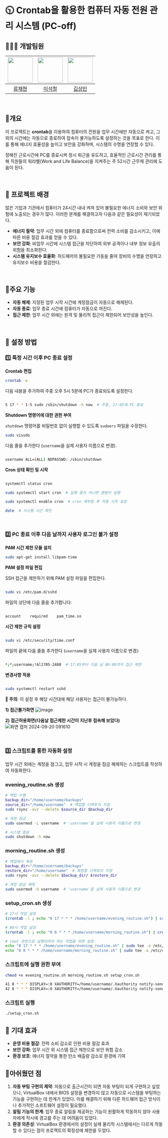 # <p> 🕥 Crontab을 활용한 컴퓨터 자동 전원 관리 시스템 (PC-off) 



## 👨‍👨‍👧 개발팀원 

| <img src="https://avatars.githubusercontent.com/u/65991884?v=4" width="80"> | <img src="https://avatars.githubusercontent.com/u/90691610?v=4" width="80"> | <img src="https://avatars.githubusercontent.com/u/79312705?v=4" width="80"> |
|:---:|:---:|:---:|
| [류채현](https://github.com/RyuChaeHyun) | [이석철](https://github.com/SeokCheol-Lee) | [김상민](https://github.com/isshomin) |


<br>

## 💓개요

이 프로젝트는 **crontab**을 이용하여 컴퓨터의 전원을 업무 시간에만 자동으로 켜고, 그 외의 시간에는 자동으로 종료하여 접속이 불가능하도록 설정하는 것을 목표로 한다. 이를 통해 에너지 효율성을 높이고 보안을 강화하며, 시스템의 수명을 연장할 수 있다.

정해진 근로시간에 PC를 종료시켜 정시 퇴근을 유도하고, 효율적인 근로시간 관리를 통해 직원들의 워라밸(Work and Life Balance)을 지켜주는 주 52시간 근무제 관리에 도움이 된다.

<br>

## 🧡 프로젝트 배경

많은 기업과 기관에서 컴퓨터가 24시간 내내 켜져 있어 불필요한 에너지 소비와 보안 위험에 노출되는 경우가 많다. 이러한 문제를 해결하고자 다음과 같은 필요성이 제기되었다.

- **에너지 절약**: 업무 시간 외에 컴퓨터를 종료함으로써 전력 소비를 감소시키고, 이에 따른 비용 절감 효과를 얻을 수 있다.
- **보안 강화**: 비업무 시간에 시스템 접근을 차단하여 외부 공격이나 내부 정보 유출의 위험을 최소화한다.
- **시스템 유지보수 효율화**: 하드웨어의 불필요한 가동을 줄여 장비의 수명을 연장하고 유지보수 비용을 절감한다.

<br>

## 💛주요 기능

- **자동 해제**: 지정된 업무 시작 시간에 계정잠금이 자동으로 해제된다.
- **자동 종료**: 업무 종료 시간에 컴퓨터가 자동으로 꺼진다.
- **접근 제한**: 업무 시간 외에는 원격 및 물리적 접근이 제한되어 보안성을 높인다.

<br>

## 💙 설정 방법

### 1️⃣ 특정 시간 이후 PC 종료 설정

**Crontab 편집**

```bash
crontab -e
```

다음 내용을 추가하여 주중 오후 5시 5분에 PC가 종료되도록 설정한다.

```bash

5 17 * * 1-5 sudo /sbin/shutdown -h now  # 주중, 17:05에 PC 종료
```

**Shutdown 명령어에 대한 권한 부여**

`shutdown` 명령어를 비밀번호 없이 실행할 수 있도록 `sudoers` 파일을 수정한다.

```bash
sudo visudo
```

다음 줄을 추가한다 (`username`을 실제 사용자 이름으로 변경).

```bash

username ALL=(ALL) NOPASSWD: /sbin/shutdown
```

**Cron 상태 확인 및 시작**

```bash

systemctl status cron

sudo systemctl start cron  # 실행 중이 아니면 명령어 실행

sudo systemctl enable cron  # cron 재부팅 후 자동 시작 설정

date  # 시스템 시간 확인

```

<br>

### 2️⃣ PC 종료 이후 다음 날까지 사용자 로그인 불가 설정

**PAM 시간 제한 모듈 설치**

```bash
sudo apt-get install libpam-time

```

**PAM 설정 파일 편집**

SSH 접근을 제한하기 위해 PAM 설정 파일을 편집한다.

```bash

sudo vi /etc/pam.d/sshd

```

파일의 상단에 다음 줄을 추가합니다:

```bash

account    required    pam_time.so

```

**시간 제한 규칙 설정**

```bash

sudo vi /etc/security/time.conf

```

파일의 끝에 다음 줄을 추가한다 (`username`을 실제 사용자 이름으로 변경):

```bash

*;*;username;!Al1705-2400  # 17:05부터 다음 날 00:00까지 접근 제한

```

**변경사항 적용**

```bash

sudo systemctl restart sshd

```

**📍 주의**: 이 설정 후 해당 시간대에 해당 사용자는 접근이 불가능하다.

**1) 접근불가화면**
![image](https://github.com/user-attachments/assets/4b15874b-a755-4368-9846-2fb1e4e6160c)

**2) 접근허용화면(다음날 접근제한 시간이 지난후 접속해 보았다)**
![화면 캡처 2024-09-20 091610](https://github.com/user-attachments/assets/5f0b7064-56bd-438a-8ff2-a04b85ee8ba3)


<br>

### 3️⃣ 스크립트를 통한 자동화 설정

업무 시간 외에는 계정을 잠그고, 업무 시작 시 계정을 잠금 해제하는 스크립트를 작성하여 자동화한다.

### evening_routine.sh 생성

```bash
# 백업 수행
backup_dir="/home/username/backups"
source_dir="/home/username"  # 백업할 디렉토리 지정
sudo rsync -avz --delete $source_dir $backup_dir

# 계정 잠금
sudo usermod -L username  # 'username'을 실제 사용자 이름으로 변경

# 시스템 종료
sudo shutdown -h now

```

### morning_routine.sh 생성

```bash
# 백업에서 복원
backup_dir="/home/username/backups"
restore_dir="/home/username"  # 복원할 디렉토리 지정
sudo rsync -avz --delete $backup_dir/ $restore_dir

# 계정 잠금 해제
sudo usermod -U username  # 'username'을 실제 사용자 이름으로 변경

```

### setup_cron.sh 생성

```bash
# 17시 작업 설정
(crontab -l ; echo "0 17 * * * /home/username/evening_routine.sh") | crontab -

# 08시 작업 설정
(crontab -l ; echo "0 8 * * * /home/username/morning_routine.sh") | crontab -

# root 권한으로 실행되어야 하는 작업을 위한 설정
echo "0 17 * * * /home/username/evening_routine.sh" | sudo tee -a /etc/crontab
echo "0 8 * * * /home/username/morning_routine.sh" | sudo tee -a /etc/crontab

```

### 스크립트에 실행 권한 부여

```bash
chmod +x evening_routine.sh morning_routine.sh setup_cron.sh

41 8 * * * DISPLAY=:0 XAUTHORITY=/home/username/.Xauthority notify-send "저장하세요!" "지금은 17시입니다. 파일을 저장하세요!"
42 8 * * * DISPLAY=:0 XAUTHORITY=/home/username/.Xauthority notify-send "저장하세요!" "지금은 17시 55분입니다. 파일을 저장하세요!"
```

### 스크립트 실행

```bash
./setup_cron.sh
```

## 💜 기대 효과

- **운영 비용 절감**: 전력 소비 감소로 인한 비용 절감 효과
- **보안 강화**: 업무 시간 외 시스템 접근 제한으로 보안 위험 감소
- **환경 보호**: 에너지 절약을 통한 탄소 배출량 감소로 환경에 기여

## 🤔아쉬웠던 점

1. **자동 부팅 구현의 제약**: 자동으로 출근시간이 되면 자동 부팅이 되게 구현하고 싶었으나,  VirtualBox 내에서 BIOS 설정을 변경하지 않고 자동으로 시스템을 부팅하는 기능을 구현하는 데 한계가 있었다. 이를 해결하기 위해 다른 하드웨어 접근 방식이나 추가적인 소프트웨어 설정이 필요했다. 
2. **알림 기능의 한계**: 업무 종료 알림을 제공하는 기능이 원활하게 작동하지 않아 사용자에게 적시에 경고를 주는 데 어려움이 있었다.
3. **환경 의존성**: VirtualBox 환경에서의 설정이 실제 물리적 시스템에서는 다르게 작동할 수 있다는 점이 프로젝트의 확장성에 제한을 두었다.

<br>

